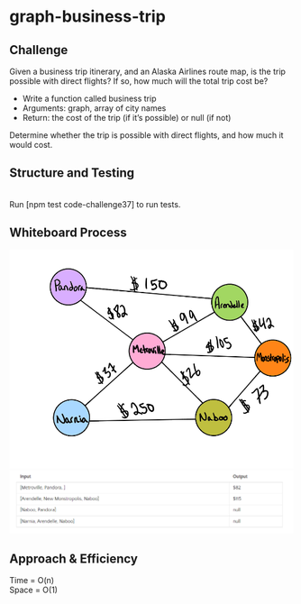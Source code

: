 # graph-business-trip

## Challenge

Given a business trip itinerary, and an Alaska Airlines route map, is the trip possible with direct flights? If so, how much will the total trip cost be?

- Write a function called business trip
- Arguments: graph, array of city names
- Return: the cost of the trip (if it’s possible) or null (if not)

Determine whether the trip is possible with direct flights, and how much it would cost.

## Structure and Testing
<br/>
Run [npm test code-challenge37] to run tests.

## Whiteboard Process

<!-- Embedded whiteboard image -->
![Whiteboard](./../images/CC37.png)
![Whiteboard](./../images/CC37-2.png)

## Approach & Efficiency

<!-- What approach did you take? Discuss Why. What is the Big O space/time for this approach? -->

Time = O(n)<br/>
Space = O(1)
